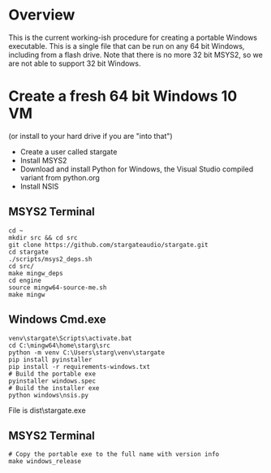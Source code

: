 # Overview
This is the current working-ish procedure for creating a portable Windows
executable.  This is a single file that can be run on any 64 bit Windows,
including from a flash drive.  Note that there is no more 32 bit MSYS2,
so we are not able to support 32 bit Windows.

# Create a fresh 64 bit Windows 10 VM
(or install to your hard drive if you are "into that")
- Create a user called stargate
- Install MSYS2
- Download and install Python for Windows, the Visual Studio compiled variant
  from python.org
- Install NSIS

## MSYS2 Terminal
```
cd ~
mkdir src && cd src
git clone https://github.com/stargateaudio/stargate.git
cd stargate
./scripts/msys2_deps.sh
cd src/
make mingw_deps
cd engine
source mingw64-source-me.sh
make mingw
```
## Windows Cmd.exe
```
venv\stargate\Scripts\activate.bat
cd C:\mingw64\home\starg\src
python -m venv C:\Users\starg\venv\stargate
pip install pyinstaller
pip install -r requirements-windows.txt
# Build the portable exe
pyinstaller windows.spec
# Build the installer exe
python windows\nsis.py
```

File is dist\stargate.exe

## MSYS2 Terminal
```
# Copy the portable exe to the full name with version info
make windows_release
```
